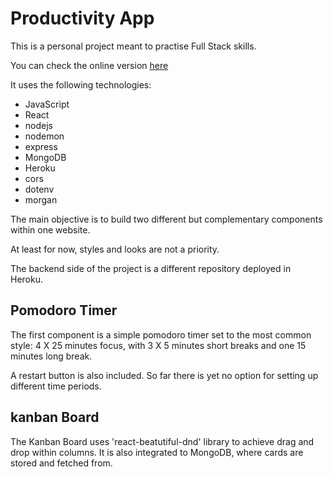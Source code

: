 
# Productivity App

This is a personal project meant to practise Full Stack skills.

You can check the online version [here](https://ancient-castle-89334.herokuapp.com/)

It uses the following technologies:
- JavaScript
- React
- nodejs
- nodemon
- express
- MongoDB
- Heroku
- cors
- dotenv
- morgan

The main objective is to build two different but complementary components within one website.

At least for now, styles and looks are not a priority.

The backend side of the project is a different repository deployed in Heroku.

## Pomodoro Timer

The first component is a simple pomodoro timer set to the most common style: 4 X 25 minutes focus, with 3 X 5 minutes short breaks and one 15 minutes long break.

A restart button is also included. So far there is yet no option for setting up different time periods.

## kanban Board

The Kanban Board uses 'react-beatutiful-dnd' library to achieve drag and drop within columns. It is also integrated to MongoDB, where cards are stored and fetched from.

